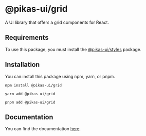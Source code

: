 # @pikas-ui/grid

A UI library that offers a grid components for React.

## Requirements

To use this package, you must install the [@pikas-ui/styles](https://pikas-ui.vercel.app/utilities/styles) package.

## Installation

You can install this package using npm, yarn, or pnpm.

```
npm install @pikas-ui/grid
```

```
yarn add @pikas-ui/grid
```

```
pnpm add @pikas-ui/grid
```

## Documentation

You can find the documentation [here](https://pikas-ui.vercel.app).